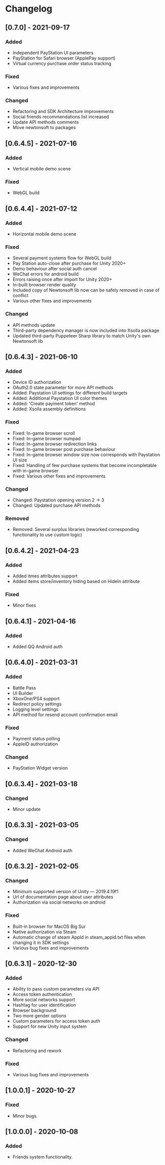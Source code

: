 # Changelog
## [0.7.0] - 2021-09-17
### Added
- Independent PayStation UI parameters
- PayStation for Safari browser (ApplePay support)
- Virtual currency purchase order status tracking
### Fixed
- Various fixes and improvements
### Changed
- Refactoring and SDK Architecture improvements
- Social friends recommendations list increased
- Update API methods comments
- Move newtonsoft to packages

## [0.6.4.5] - 2021-07-16
### Added
- Vertical mobile demo scene
### Fixed
- WebGL build

## [0.6.4.4] - 2021-07-12
### Added
- Horizontal mobile demo scene
### Fixed
- Several payment systems flow for WebGL build
- Pay Station auto-close after purchase for Unity 2020+
- Demo behaviour after social auth cancel
- WeChat errors for android build
- Errors raising once after import for Unity 2020+
- In-built browser render quality
- Included copy of Newtonsoft lib now can be safely removed in case of conflict
- Various other fixes and improvements
### Changed
- API methods update
- Third-party dependency manager is now included into Xsolla package
- Updated third-party Puppeteer Sharp library to match Unity's own Newtonsoft lib

## [0.6.4.3] - 2021-06-10
### Added
- Device ID authorization
- OAuth2.0 state parameter for more API methods
- Added: Paystation UI settings for different build targets
- Added: Additional Paystation UI color themes
- Added: 'Create payment token' method
- Added: Xsolla assembly definitions
### Fixed
- Fixed: In-game browser scroll
- Fixed: In-game browser numpad
- Fixed: In-game browser redirection links
- Fixed: In-game browser post purchase behaviour
- Fixed: In-game browser window size now corresponds with Paystation UI size
- Fixed: Handling of few purchase systems that become incompletable with in-game browser
- Fixed: Various other fixes and improvements
### Changed
- Changed: Paystation opening version 2 -> 3
- Changed: Updated purchase API methods
### Removed
- Removed: Several surplus libraries (reworked corresponding functionality to use custom logic)

## [0.6.4.2] - 2021-04-23
### Added
- Added itmes attributes support
- Added items store/inventory hiding based on HideIn attribute
### Fixed
- Minor fixes

## [0.6.4.1] - 2021-04-16
### Added
- Added QQ Android auth

## [0.6.4.0] - 2021-03-31
### Added
- Battle Pass
- UI Builder
- XboxOne/PS4 support
- Redirect policy settings
- Logging level settings
- API method for resend account confirmation email
### Fixed
 - Payment status polling
 - AppleID authorization
### Changed
- PayStation Widget version

## [0.6.3.4] - 2021-03-18
### Changed
- Minor update

## [0.6.3.3] - 2021-03-05
### Changed
- Added WeChat Android auth

## [0.6.3.2] - 2021-02-05
### Changed
- Minimum supported version of Unity — 2019.4.19f1
- Url of documentation page about user attributes
- Authorization via social networks on android

### Fixed
- Built-in browser for MacOS Big Sur
- Native authorization via Steam
- Automatic change of steam AppId in steam_appid.txt files when changing it in SDK settings
- Various bug fixes and improvements

## [0.6.3.1] - 2020-12-30
### Added
- Ability to pass custom parameters via API
- Access token authentication
- More social networks support
- Hashtag for user identification
- Browser background
- Two more gender options
- Custom parameters for access token auth
- Support for new Unity input system

### Changed
- Refactoring and rework

### Fixed
- Various bug fixes and improvements

## [1.0.0.1] - 2020-10-27 

### Fixed
- Minor bugs.

## [1.0.0.0] - 2020-10-08 

### Added 
- Friends system functionality.